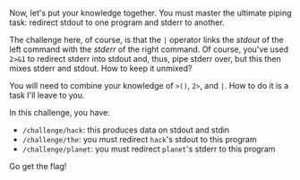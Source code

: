 Now, let's put your knowledge together.
You must master the ultimate piping task: redirect stdout to one program and stderr to another.

The challenge here, of course, is that the `|` operator links the _stdout_ of the left command with the _stderr_ of the right command.
Of course, you've used `2>&1` to redirect stderr into stdout and, thus, pipe stderr over, but this then mixes stderr and stdout.
How to keep it unmixed?

You will need to combine your knowledge of `>()`, `2>`, and `|`.
How to do it is a task I'll leave to you.

In this challenge, you have:

- `/challenge/hack`: this produces data on stdout and stdin
- `/challenge/the`: you must redirect `hack`'s stdout to this program
- `/challenge/planet`: you must redirect `planet`'s stderr to this program

Go get the flag!
